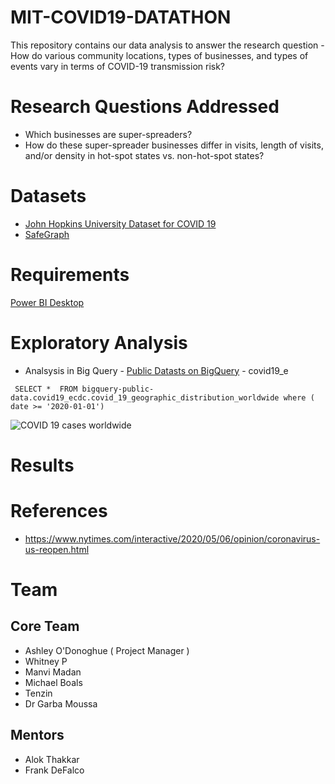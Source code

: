 # MIT-COVID19-DATATHON
This repository contains our data analysis to answer the research question - How do various community locations, types of businesses, and types of events vary in terms of COVID-19 transmission risk?

# Research Questions Addressed
* Which businesses are super-spreaders? 
* How do these super-spreader businesses differ in visits, length of visits, and/or density in hot-spot states vs. non-hot-spot states?

# Datasets
* [John Hopkins University Dataset for COVID 19](https://github.com/CSSEGISandData/COVID-19)
* [SafeGraph](https://www.safegraph.com/covid-19-data-consortium) 

# Requirements 
[Power BI Desktop](https://powerbi.microsoft.com/en-us/desktop/)

# Exploratory Analysis 
* Analsysis in Big Query - [Public Datasts on BigQuery](https://cloud.google.com/bigquery/public-data) - covid19_e

` SELECT * 
  FROM bigquery-public-data.covid19_ecdc.covid_19_geographic_distribution_worldwide
    where ( date >= '2020-01-01')`
    
 
![COVID 19 cases worldwide](https://github.com/manvimadan12/MIT-COVID19-DATATHON/blob/master/Screenshot%20from%202020-05-12%2018-44-20.png)
    
    

# Results


# References
* https://www.nytimes.com/interactive/2020/05/06/opinion/coronavirus-us-reopen.html


# Team 

## Core Team
* Ashley O'Donoghue ( Project Manager )  
* Whitney P
* Manvi Madan
* Michael Boals
* Tenzin
* Dr Garba Moussa

## Mentors
* Alok Thakkar
* Frank DeFalco
